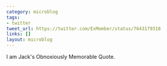 ```yaml
---
category: microblog
tags:
- twitter
tweet_url: https://twitter.com/ExMember/status/7643179318
links: []
layout: microblog
---
```

I am Jack's Obnoxiously Memorable Quote.
